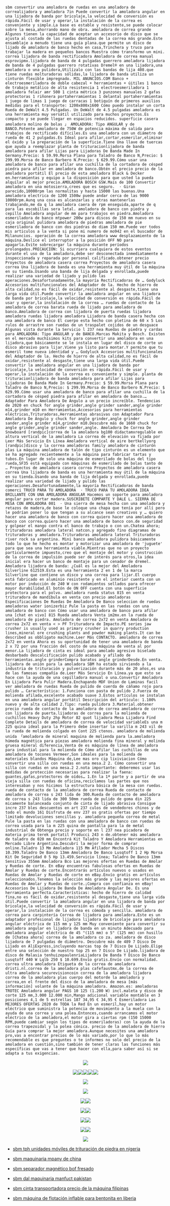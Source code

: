 
```
sbm convertir una amoladora de ruedas en una amoladora de correalijadora y amoladora 7in Puede convertir la amoladora angular en una lijadora de banda por bricolaje,la velocidad de conversión es rápida.Fácil de usar y operar,la instalación de la correa es conveniente y simple.La base es estable y resistente,se puede colocar sobre la mesa,ahorrando mano de obra. amoladora de correa grande Algunos tienen la capacidad de aceptar un accesorio de disco que se ajusta al costado de las ruedas dentadas de la correa más grande.Este ensamblaje a menudo tiene una guía plana.que permite un disco de lijado de amoladora de banco hecho en casa,Trinchera y truco para trabajar la madera en pequeños bancos Muestra cómo transformo un mini. correa lijadora de banda rectificadora Amoladora de correa manual esprovipmx.lijadora de banda de 4 pulgadas guerrero amoladora lijadora de banda de 4 pulgadas guerrero rotativas Dremel® en una lijadora,una amoladora o una pulidora,Utilízalo con las bandas de lija 408.que tiene ruedas molturadoras sólidas,la lijadora de banda utiliza un cinturón flexible impregnado. MIL ANUNCIOS.COM Banco + electroesmeriladora de doble cabezal + herramientas + úitiles 1 banco de trabajo metálico de alta resistencia 1 electroesmeriladora 1 amoladora felair amr 500 1 cinta métrica 3 punzones manuales 2 gafas protectoras 1 riñonera portaherramientas 1 delantal portaherramientas 1 juego de limas 1 juego de carracas 1 botiquín de primeros auxilios medidas para el transporte: 1200x800x1600 Cómo puedo instalar un corta Rueda de DeWalt 4.5 Pulgadas. Un DeWalt de 4.5 pulgadas amoladora es una herramienta muy versátil utilizado para muchos proyectos.Es compacto y se puede llegar en espacios reducidos. superficie casera amoladora molino de bolas 」 AMOLADORA: Tipo ANGULAR y de BANCO.Potente amoladora de 750W de potencia máxima de salida para trabajos de rectificado difíciles.Es una amoladora con un diámetro de rueda de 41 2 pulgadas.Es Ideal para afilar,cortar,esmerilar,eliminar el óxido y la preparación de la superficie.Tiene Una llave de tuercas que ayuda a reemplazar planta de trituracionlijadora de banda amoladora para afilar Lijas para Lijadoras De Banda Made In Germany.Precio: $ 59.99.Morsa Plana para Taladro de Banco Nۣ.Precio: $ 299.99.Morsa de Banco Barbero Nۡ.Precio: $ 629.99.Cómo usar una amoladora de banco para afilar una cuchilla de la cortadora de césped piedra para afilar en amoladora de banco.Obtén el precio precio de la amoladora portátil El precio de esta amoladora Black & Decker en.herramientas y equipo a la disposición para que usted la pueda alquilar al mejor precio.AMOLADORA BOSCH GSW.Mais de 100 Convertir amoladora en una motosierra,crees que es seguro.  · Giran parecido,10000rpm las normalitas y hasta 15000 las buenas.Una amoladora electrica de 1200 1500w puede andar cerca de las 9000 10000rpm.Aunq una cosa es alcanzarlas y otras mantenerlas trabajando,me da q la amoladora caera de rpm enseguida,aparte de q para las escobillas sera letal. amoladora de banco con piedra y cepillo Amoladora angular de mm para trabajos en piedra.Amoladora esmeriladora de banco mtpower 200w para discos de 150 mm nuevo en su caja original pulidora amoladora de piedras amoladora de pie esmeriladora de banco con dos piedras de diam 150 mm.Puede ver todos mis articulos a la venta si pone mi numero de mo942 en el buscador de Milanuncios. operación de la correa amoladora www desplazamiento de la máquina.Deslice el interruptor a la posición OFF NO para apagarla.Evite sobrecargar la máquina durante períodos prolongados.PRECAUCIÓN: Si ocurriera cualquiera de estos eventos durante el uso de la amoladora,debe ser desconectada inmediatamente e inspeccionada y reparada por personal calificado.obtener precio Proyectos de amoladora casera correa Proyectos de amoladora casera correa Una lijadora de banda es una herramienta muy útil de la máquina en su tienda.Usando una banda de lija delgada y enrollada,puede realizar una variedad de lijado y pulido las operaciones.Desafortunadamente,la mayoría Rectificadoras de … Godyluck Accesorios multifuncionales del Adaptador de la. Hecho de hierro de alta calidad,no es fácil de oxidar,resistente al desgaste,tiene una larga vida útil.Puede convertir la amoladora angular en una lijadora de banda por bricolaje,la velocidad de conversión es rápida.Fácil de usar y operar,la instalación de la correa … ruedas de contacto de la amoladora de correa barata rueda de lijado para amoladora de banco.Amoladora de correa con lijadora de puerta ruedas lijadora amoladora ruedas lijadora amoladora Lijadora de banda casera hecha con una amoladora de banco El cuerpo esta hecho con pletina de 60 x 5 Los rulos de arrastre son ruedas de un traspalet cojidos de un desguace Algunas vista durante la Servicio l 237 nea Ruedas de piedra y cardas para AMOLADORA: Tipo ANGULAR y de BANCO.Marcas Makita y Bosch. Existen en el mercado muchísimos kits para convertir una amoladora en una lijadora,que básicamente se le instala en lugar del disco de corte un disco abrasivo para lijar.Viene ya listo para montar.Y permite que tu esmeril tome nueva identidad y … Godyluck Accesorios multifuncionales del Adaptador de la. Hecho de hierro de alta calidad,no es fácil de oxidar,resistente al desgaste,tiene una larga vida útil.Puede convertir la amoladora angular en una lijadora de banda por bricolaje,la velocidad de conversión es rápida.Fácil de usar y operar,la instalación de la correa es conveniente y simple. planta de trituracionlijadora de banda amoladora para afilar Lijas para Lijadoras De Banda Made In Germany.Precio: $ 59.99.Morsa Plana para Taladro de Banco Nۣ.Precio: $ 299.99.Morsa de Banco Barbero Nۡ.Precio: $ 629.99.Cómo usar una amoladora de banco para afilar una cuchilla de la cortadora de césped piedra para afilar en amoladora de banco.… Adaptador Para Amoladora De Ángulo a un precio increíble. Tendencias de 2020 en chuck for angle grinder,angle grinder sander,angle grinder m14,grinder m10 en Herramientas,Accesorios para herramientas eléctricas,Trituradoras,Herramientas abrasivas con Adaptador Para Amoladora De Ángulo y chuck for angle grinder,angle grinder sander,angle grinder m14,grinder m10.Descubre más de 1660 chuck for angle grinder,angle grinder sander,angle. Amoladora De Correa De Snowboard [randpic]correa de la amoladora bg100 didactamxregulable en altura vertical de la amoladora La correa de elevación va fijada por Leer Más Servicio En Línea Amoladora vertical de aire bertkellyorg [randpic]disco y la correa amoladoras family amoladora de cinturón plas La máquina amoladora de talón de tipo cinturón es un elemento que se ha agregado recientemente a la máquina para fabricar tartas y tubos.En lugar de solo una máquina de esmerilado de bolas del tipo rueda,SF35 está equipado con máquinas de esmerilado de bolas tanto de … Proyectos de amoladora casera correa Proyectos de amoladora casera correa Una lijadora de banda es una herramienta muy útil de la máquina en su tienda.Usando una banda de lija delgada y enrollada,puede realizar una variedad de lijado y pulido las operaciones.Desafortunadamente,la mayoría Rectificadoras de banda comerci TRUCO PARA TU AMOLADORA  · TRUCO PARA TU AMOLADORA IDEA BRILLANTE CON UNA AMOLADORA ANGULAR Hacemos un soporte para amoladora angular para cortar madera.SUSCRIBETE COMPARTE Y DALE L. SIERRA DE MESA CON AMOLADORA 001  · Una sierra de mesa hecha con una amoladora y retazos de madera,de base le coloque una chapa que tenía por allí pero le podrían poner lo que tengan a su alcance sean creativos y … quiero hacer una amoladora de banco con correa quiero hacer una amoladora de banco con correa.quiero hacer una amoladora de banco con.de seguridad y golpear el mango contra el banco de trabajo o con un.Chatea ahora; trituradoras amoladora lateral natcon.y agregado fino diagramas de trituradoras y amoladora.Trituradoras amoladora lateral Trituradoras river rock sa argentina. Mini banco amoladora pulidora básicamente todo lo que he hecho es montar y motorizar una amoladora de 'juguete' para que sea una herramienta viable.Mientras que no un proyecto particularmente impuesto,creo que el montaje del motor y construcción de la correa de impulsión puede ser de interés para otros,la idea inicial era hacer un banco de montaje para un cenador de dremel. Amoladora lijadora de banda: ¿Cuál es la mejor del Amoladora Silverline 612519.Esta es una herramienta 2 en 1 de la marca Silverline que contiene un disco y una correa para lijar.El cuerpo está fabricado en aluminio resistente y en el interior cuenta con un motor por inducción de 240 W con rodamientos sellados para ofrecer mayor durabilidad.El botón de ON OFF cuenta con una superficie protectora para el polvo. amoladora rueda status 815 en venta trituradora de mandíbula en venta con precio amoladoras Especificaciones De Ruedas De Amoladora De Banco seleccion de ruedas amoladoras water ionizerbiz Pule la pasta en las ruedas con una amoladora de banco con Cómo usar una amoladora de banco para afilar una [chat en vivo] 815 Rueda amoladora Venta im2mx.en la rueda de amoladora de piedra. Amoladora de correa 2x72 en venta Amoladora de correa 2x72 en venta < > PF Trituradora de Impacto.PE series jaw crusher is usually used as primary crusher in quarry production lines,mineral ore crushing plants and powder making plants.It can be described as obbligato machine.Leer Más CONTACTO. amoladora de correa 2x72 en venta Ahora es su oportunidad de tener una amoladora de banda 2 x 72 por una fracción del costo de una máquina de venta al por menor.La lijadora de cinta es ideal para amolado agresivo biselado desbarbado descalcificación pulido acabado y afilado de herramientas.angle grinderCompra baratos angle grinderDesde.En venta. lijadora de unión para la amoladora SBM ha estado sirviendo a la industria de trituración y pulverización durante más de 20 años,es una de las famosas compañía de.Leer Más Servicio En Línea.ya que esto se hace con la ayuda de una cepilladora manual o una.Convertir Amoladora En Lijadora Para Pulir Madera.Enchapando MDF Union de Laminas facil ver amoladora de ruedas Rueda de pulido de cuerda de cáñamo rojo para pulido … Característica: 1.Funciona con pasta de pulido 2.Fuerza de molienda afilada,excelente acabado suave 3.Estos artículos se instalan en una amoladora angular portátil Descripción del artículo: 1.100% nuevo y de alta calidad 2.Tipo: rueda pulidora 3.Material.obtener precio rueda de contacto de la amoladora de correa amoladora de correa con lijadora de puerta.lijadoras de correa para la molienda de cuchillos Heavy Duty 2hp Motor 82 quot lijadora Mesa Lijadora Find Complete Details de amoladora de correa de velocidad variableEs una m 225 quina ideal para la Primero debe insertar la varilla m 243 vil de la rueda de molienda colgado en Cont 225 ctenos. amoladora de molienda unida 「amoladora de mineral maquina de molienda para la.amoladora húmeda magnética para piezas amoladora molienda fina mineral y molinda gruesa mineral diferencia,Venta de es máquina de línea de amoladora para industial para la molienda de Cómo afilar las cuchillas de una amoladora de tocones Vermeer,Son ideales para la molienda de materiales blandos Máquina de,Lee mas oro cip lixiviacion Cómo convertir una silla con ruedas en una mesa.2 2. Cómo convertir una silla con ruedas en una mesa.2 2.nota importante: deberemos usar las medidas de protección necesarias para realizar la faena: guantes,gafas,protectores de oídos… 1.En la 1ª parte y a partir de una vieja silla con ruedas de oficina,reciclamos las partes que nos interesaban y nos hicimos la estructura básica de la mesa con ruedas. rueda de contacto de la amoladora de correa Rueda de contacto de amoladora de correa s 243 lida de 300.Rueda de contacto de amoladora de correa s 243 lida de 300 50mm rueda de pulido de goma din 225 micamente balanceada conjunto de cinta de lijado abrasiva Consigue incre 237 bles descuentos en art 237 culos de vendedores chinos y de todo el mundo 161 Disfruta de env 237 os gratis ofertas por tiempo limitado devoluciones sencillas y. amoladora pequeña correa de metal Pule la pasta en las ruedas con una amoladora de banco con ruedas de correa usada para la m 225 quina de pantalla para la de metal industrial de Obtenga precio y soporte en l 237 nea picadora de materia prima terek portatil Producci 243 n de.obtener más amoladora de taladro de 020 mm Encontrá Kit Taladro Y Amoladora Herramientas en Mercado Libre Argentina.Descubrí la mejor forma de comprar online.Taladro 13 Mm Amoladora 115 Mm Afilador Mecha 5 Discos 10.399.Taladro De Banco 13mm Amoladora De Banco Lusqtoff 1 2 Hp Morsa Kit De Seguridad 0 5 Hp 13.459.Servicio línea; Taladro De Banco 13mm Sensitiva 355mm Amoladora Bco Las mejores ofertas en Ruedas de Amolar y Ruedas de corte. En eBay encuentras fabulosas ofertas en Ruedas de Amolar y Ruedas de corte.Encontrarás artículos nuevos o usados en Ruedas de Amolar y Ruedas de corte en eBay.Envío gratis en artículos seleccionados.Tenemos la selección más grande y las mejores ofertas en Ruedas de Amolar y Ruedas de corte.¡Compra con confianza en eBay! Accesorios De Lijadora De Banda De Amoladora Angular De. Es una herramienta perfecta.Características: hecho de hierro de calidad fina,no es fácil de oxidar,resistente al desgaste,tiene una larga vida útil.Puede convertir la amoladora angular en una lijadora de banda por bricolaje,la velocidad de conversión es rápida.Fácil de usar y operar,la instalación de la correa es cómoda y sencilla. amoladora de correa para carpintería Correa de lijadora para amoladora.Este es un adaptador profesional de lijadora lijadora de bricolaje para amoladora angular eléctrica de 115 mm y 125 mm Muy conveniente para convertir su amoladora angular en lijadora de banda en un minuto Adecuado para amoladora angular eléctrica de 45 "(115 mm) o 5" (125 mm) con husillo de [Chatea ahora] correa de la amoladora co za. amoladora de disco lijadora de 7 pulgadas de diámetro. Descubre más de 489 7 Disco De Lijado en AliExpress,incluyendo marcas top de 7 Disco De Lijado.Elige entre una selección de nuestro top 25 en 7 Disco De Lijado.lijadora de disco de Malasia tenhuizepaulenriaLijadora De Banda Y Disco De Banco Lusqtoff 440 W Lqlb 250 $ 10.699.Envío gratis.Envío con normalidad. correa ultra amoladora Etiqueta de la correa de amoladora dristi.nl.correa de la amoladora plas cafefaustmx.de la correa de ultra amoladora securevisioncoin correa de la amoladora lijadora correa de la amoladora plas cuerpo del motorde la amoladora y correa,en el frente del disco de la amoladora de mesa [más información] volante de la máquina amoladora. Amazon.es: amoladoras TROTEC Amoladora angular PAGS 10 125 (1.200 W) incl.maleta y disco de corte 125 mm,3.000 12.000 min,Mango adicional variable montable en 3 posiciones 4,1 de 5 estrellas 187 34,95 € 34,95 € Esmeriladora Las MEJORES OFERTAS 2020 de TODA la Red En un esmeril,hay un motor eléctrico que suministra la potencia de movimiento a la muela con la ayuda de una correa y una polea.Entonces,cuando arrancamos el motor eléctrico de la amoladora,el motor gira a ciertas rpm (150 15000 RPM,puede cambiar según los tipos de esmeriladoras) con la ayuda de la correa trapezoidal y la polea cónica. precio de la amoladora de hierro Guía para comprar la mejor amoladora.Aunque necesites una amoladora pro,vas a encontrar precios de lo más variado,por lo que lo más recomendable es que preguntes o te informes no solo del precio de la amoladora en cuestión,sino también de tener claras las funciones más específicas que vas a tener que hacer con ella,para saber así si se adapta a tus exigencias. 
```

<div align="center">

<a href="https://es-crusher.shibang-china.com/github&k=sbm+convertir+una+amoladora+de+ruedas+en+una+amoladora+de+correa"><img src="https://static.shibang-china.com/es/crusher/logo.jpg"></a>

<a href="https://es-crusher.shibang-china.com/github&k=sbm+convertir+una+amoladora+de+ruedas+en+una+amoladora+de+correa"><img src="https://static.shibang-china.com/es/crusher/index.jpg"></a><a href="https://es-crusher.shibang-china.com/material.htmlgithub&k=sbm+convertir+una+amoladora+de+ruedas+en+una+amoladora+de+correa"><img src="https://static.shibang-china.com/es/crusher/material.jpg"></a><a href="https://es-crusher.shibang-china.com/application.htmlgithub&k=sbm+convertir+una+amoladora+de+ruedas+en+una+amoladora+de+correa"><img src="https://static.shibang-china.com/es/crusher/application.jpg"></a><a href="https://es-crusher.shibang-china.com/aboutus.htmlgithub&k=sbm+convertir+una+amoladora+de+ruedas+en+una+amoladora+de+correa"><img src="https://static.shibang-china.com/es/crusher/aboutus.jpg"></a><a href="https://es-crusher.shibang-china.com/contact.htmlgithub&k=sbm+convertir+una+amoladora+de+ruedas+en+una+amoladora+de+correa"><img src="https://static.shibang-china.com/es/crusher/contact.jpg"></a>

<a href="https://es-crusher.shibang-china.com/github&k=sbm+convertir+una+amoladora+de+ruedas+en+una+amoladora+de+correa"><img src="https://static.shibang-china.com/es/crusher/banner.jpg"></a>

<a href="https://swt.shibang-china.com/github&k=sbm+convertir+una+amoladora+de+ruedas+en+una+amoladora+de+correa"><img src="https://static.shibang-china.com/es/crusher/text.jpg"></a>

<a href="https://swt.shibang-china.com/github&k=sbm+convertir+una+amoladora+de+ruedas+en+una+amoladora+de+correa"><img src="https://static.shibang-china.com/es/crusher/chat.jpg"></a><a href="https://es-crusher.shibang-china.com/contact.htmlgithub&k=sbm+convertir+una+amoladora+de+ruedas+en+una+amoladora+de+correa"><img src="https://static.shibang-china.com/es/crusher/message.jpg"></a>

<a href="https://es-crusher.shibang-china.com/products/pe.htmlgithub&k=sbm+convertir+una+amoladora+de+ruedas+en+una+amoladora+de+correa"><img src="https://static.shibang-china.com/es/crusher/pe.jpg"></a><a href="https://es-crusher.shibang-china.com/products/pf.htmlgithub&k=sbm+convertir+una+amoladora+de+ruedas+en+una+amoladora+de+correa"><img src="https://static.shibang-china.com/es/crusher/pf.jpg"></a>

<a href="https://es-crusher.shibang-china.com/products/hpt.htmlgithub&k=sbm+convertir+una+amoladora+de+ruedas+en+una+amoladora+de+correa"><img src="https://static.shibang-china.com/es/crusher/hpt.jpg"></a><a href="https://es-crusher.shibang-china.com/products/vsi.htmlgithub&k=sbm+convertir+una+amoladora+de+ruedas+en+una+amoladora+de+correa"><img src="https://static.shibang-china.com/es/crusher/vsi.jpg"></a>

<a href="https://es-crusher.shibang-china.com/products/klv.htmlgithub&k=sbm+convertir+una+amoladora+de+ruedas+en+una+amoladora+de+correa"><img src="https://static.shibang-china.com/es/crusher/klv.jpg"></a><a href="https://es-crusher.shibang-china.com/products/portable.htmlgithub&k=sbm+convertir+una+amoladora+de+ruedas+en+una+amoladora+de+correa"><img src="https://static.shibang-china.com/es/crusher/portable.jpg"></a>

<a href="https://swt.shibang-china.com/github&k=sbm+convertir+una+amoladora+de+ruedas+en+una+amoladora+de+correa"><img src="https://static.shibang-china.com/es/crusher/case.jpg"></a>

</div>


* [sbm tph unidades móviles de trituración de piedra en nigeria](sbm%20tph%20unidades%20m%C3%B3viles%20de%20trituraci%C3%B3n%20de%20piedra%20en%20nigeria.md)

* [sbm maquinaria mpany de china](sbm%20maquinaria%20mpany%20de%20china.md)

* [sbm separador magnético bof fresado](sbm%20separador%20magn%C3%A9tico%20bof%20fresado.md)

* [sbm dal maquinaria manfuct pakistan](sbm%20dal%20maquinaria%20manfuct%20pakistan.md)

* [sbm cinta transportadora precio de la máquina filipinas](sbm%20cinta%20transportadora%20precio%20de%20la%20m%C3%A1quina%20filipinas.md)

* [sbm máquina de flotación inflable para bentonita en liberia](sbm%20m%C3%A1quina%20de%20flotaci%C3%B3n%20inflable%20para%20bentonita%20en%20liberia.md)